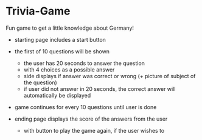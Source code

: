 # Trivia-Game

Fun game to get a little knowledge about Germany!

- starting page includes a start button

- the first of 10 questions will be shown 
    - the user has 20 seconds to answer the question
    - with 4 choices as a possible answer 
    - side displays if answer was correct or wrong (+ picture of subject of the question)
    - if user did not answer in 20 seconds, the correct answer will automatically be displayed
    
- game continues for every 10 questions until user is done

- ending page displays the score of the answers from the user
    - with button to play the game again, if the user wishes to

